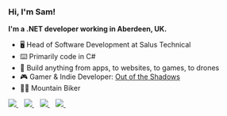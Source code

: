 ### Hi, I'm Sam!

**I'm a .NET developer working in Aberdeen, UK.**

- 🖥️ Head of Software Development at Salus Technical
- ⌨️ Primarily code in C#
- 🚁 Build anything from apps, to websites, to games, to drones
- 🎮 Gamer & Indie Developer: [Out of the Shadows](https://outoftheshadowsvr.com)
- 🚵‍♂️ Mountain Biker

<a href="https://stackoverflow.com/users/3088793/bolt19">
  <img src="https://img.shields.io/badge/Stack_Overflow-FE7A16?style=for-the-badge&logo=stack-overflow&logoColor=white" />
</a>&nbsp;&nbsp;

<a href="https://www.linkedin.com/in/ormesam/">
  <img src="https://img.shields.io/badge/linkedin-%230077B5.svg?&style=for-the-badge&logo=linkedin&logoColor=white" />
</a>&nbsp;&nbsp;

<a href="https://twitter.com/Bolt15">
  <img src="https://img.shields.io/badge/Twitter-1DA1F2?style=for-the-badge&logo=twitter&logoColor=white" />
</a>&nbsp;&nbsp;

<a href="https://www.youtube.com/channel/UCiFfuuLm8oiO9Z9C2svUeqg">
  <img src="https://img.shields.io/badge/YouTube-FF0000?style=for-the-badge&logo=youtube&logoColor=white" />
</a>&nbsp;&nbsp;

